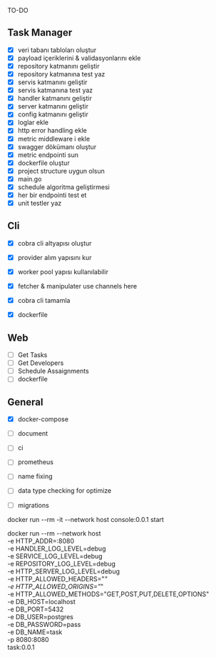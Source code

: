 TO-DO

## Task Manager
- [x] veri tabanı tabloları oluştur
- [x] payload içeriklerini & validasyonlarını ekle
- [x] repository katmanını geliştir
- [x] repository katmanına test yaz
- [x] servis katmanını geliştir
- [x] servis katmanına test yaz
- [x] handler katmanını geliştir
- [x] server katmanını geliştir
- [x] config katmanını geliştir
- [x] loglar ekle
- [x] http error handling ekle
- [x] metric middleware i ekle
- [x] swagger dökümanı oluştur
- [x] metric endpointi sun
- [x] dockerfile oluştur
- [x] project structure uygun olsun
- [x] main.go
- [x] schedule algoritma geliştirmesi
- [x] her bir endpointi test et
- [x] unit testler yaz

## Cli
- [x] cobra cli altyapısı oluştur
- [x] provider alım yapısını kur
- [x] worker pool yapısı kullanılabilir
- [x] fetcher & manipulater use channels here
- [x] cobra cli tamamla
- [x] dockerfile


## Web
- [ ] Get Tasks
- [ ] Get Developers
- [ ] Schedule Assaignments
- [ ] dockerfile

## General
- [x] docker-compose
- [ ] document
- [ ] ci
- [ ] prometheus
- [ ] name fixing
- [ ] data type checking for optimize
- [ ] migrations


docker run --rm -it --network host console:0.0.1 start  

docker run --rm --network host  \
  -e HTTP_ADDR=:8080 \
  -e HANDLER_LOG_LEVEL=debug \
  -e SERVICE_LOG_LEVEL=debug \
  -e REPOSITORY_LOG_LEVEL=debug \
  -e HTTP_SERVER_LOG_LEVEL=debug \
  -e HTTP_ALLOWED_HEADERS="*" \
  -e HTTP_ALLOWED_ORIGINS="*" \
  -e HTTP_ALLOWED_METHODS="GET,POST,PUT,DELETE,OPTIONS" \
  -e DB_HOST=localhost \
  -e DB_PORT=5432 \
  -e DB_USER=postgres \
  -e DB_PASSWORD=pass \
  -e DB_NAME=task \
  -p 8080:8080 \
  task:0.0.1